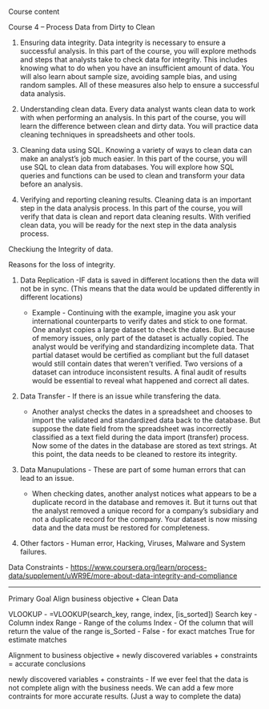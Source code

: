 Course content

Course 4 – Process Data from Dirty to Clean 

1. Ensuring data integrity. 
   Data integrity is necessary to ensure a successful analysis. In this part of the course, you will explore methods and steps that analysts take to check data for integrity. This includes knowing what to do when you have an insufficient amount of data. You will also learn about sample size, avoiding sample bias, and using random samples. All of these measures also help to ensure a successful data analysis.

2. Understanding clean data. 
   Every data analyst wants clean data to work with when performing an analysis. In this part of the course, you will learn the difference between clean and dirty data. You will practice data cleaning techniques in spreadsheets and other tools.

3. Cleaning data using SQL. 
   Knowing a variety of ways to clean data can make an analyst’s job much easier. In this part of the course, you will use SQL to clean data from databases. You will explore how SQL queries and functions can be used to clean and transform your data before an analysis.

4. Verifying and reporting cleaning results. 
   Cleaning data is an important step in the data analysis process. In this part of the course, you will verify that data is clean and report data cleaning results. With verified clean data, you will be ready for the next step in the data analysis process.


Checkiung the Integrity of data. 

Reasons for the loss of integrity. 
1. Data Replication -IF data is saved in different locations then the data will not be in sync. (This means that the data would be updated differently in different locations)
   - Example - Continuing with the example, imagine you ask your international counterparts to verify dates and stick to one format. One analyst copies a large dataset to check the dates. But because of memory issues, only part of the dataset is actually copied. The analyst would be verifying and standardizing incomplete data. That partial dataset would be certified as compliant but the full dataset would still contain dates that weren't verified. Two versions of a dataset can introduce inconsistent results. A final audit of results would be essential to reveal what happened and correct all dates. 

2. Data Transfer - If there is an issue while transfering the data. 
   - Another analyst checks the dates in a spreadsheet and chooses to import the validated and standardized data back to the database. But suppose the date field from the spreadsheet was incorrectly classified as a text field during the data import (transfer) process. Now some of the dates in the database are stored as text strings. At this point, the data needs to be cleaned to restore its integrity. 


3. Data Manupulations - These are part of some human errors that can lead to an issue.
   - When checking dates, another analyst notices what appears to be a duplicate record in the database and removes it. But it turns out that the analyst removed a unique record for a company’s subsidiary and not a duplicate record for the company. Your dataset is now missing data and the data must be restored for completeness.
  
4. Other factors - Human error, Hacking, Viruses, Malware and System failures. 

Data Constraints  - https://www.coursera.org/learn/process-data/supplement/uWR9E/more-about-data-integrity-and-compliance


___________________________________________________________________________________________________________________________________________________________

Primary Goal 
Align business objective + Clean Data 

VLOOKUP - 
=VLOOKUP(search_key, range, index, [is_sorted])
Search key - Column index 
Range - Range of the colums 
Index - Of the column that will return the value of the range
is_Sorted - False - for exact matches 
True for estimate matches

Alignment to business objective + newly discovered variables + constraints = accurate conclusions

newly discovered variables + constraints - If we ever feel that the data is not complete align with the business needs. We can add a few more contraints for more accurate results. (Just a way to complete the data)